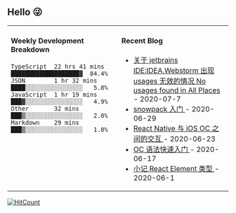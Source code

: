 ## Hello 😜
<table>
<tr>
<td valign="top" width="50%">

#### Weekly Development Breakdown
    

```text
TypeScript  22 hrs 41 mins ███████████████████▓  84.4%
JSON        1 hr 32 mins   ████░░░░░░░░░░░░░░░░   5.8%
JavaScript  1 hr 19 mins   ███▓░░░░░░░░░░░░░░░░   4.9%
Other       32 mins        ███▒░░░░░░░░░░░░░░░░   2.0%
Markdown    29 mins        ███▒░░░░░░░░░░░░░░░░   1.8%
```

</td>
<td valign="top" width="50%">

#### Recent Blog  
 

* <a href='http://www.cnblogs.com/Grewer/p/13262390.html' target='_blank'>关于 jetbrains IDE:IDEA,Webstorm 出现 usages 无效的情况 No usages found in All Places </a> - 2020-07-7 
* <a href='http://www.cnblogs.com/Grewer/p/13211077.html' target='_blank'>snowpack 入门 </a> - 2020-06-29 
* <a href='http://www.cnblogs.com/Grewer/p/13182837.html' target='_blank'>React Native 与 iOS OC 之间的交互 </a> - 2020-06-23 
* <a href='http://www.cnblogs.com/Grewer/p/13152374.html' target='_blank'>OC 语法快速入门 </a> - 2020-06-17 
* <a href='http://www.cnblogs.com/Grewer/p/13025589.html' target='_blank'>小记 React Element 类型 </a> - 2020-06-1 


</td>
</tr>
</table>


[![HitCount](http://hits.dwyl.com/grewer@grewercn/Grew'er.svg)](http://hits.dwyl.com/grewer@grewercn/Grew'er)
